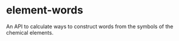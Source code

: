 # element-words
An API to calculate ways to construct words from the symbols of the chemical elements.
